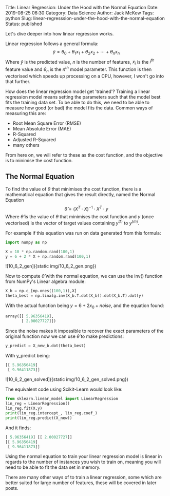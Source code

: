 Title: Linear Regression: Under the Hood with the Normal Equation
Date: 2019-08-25 06:30
Category: Data Science
Author: Jack McKew
Tags: python
Slug: linear-regresssion-under-the-hood-with-the-normal-equation
Status: published

Let's dive deeper into how linear regression works.

Linear regression follows a general formula:
$$
\hat{y} = \theta_0 + \theta_1x_1 + \theta_2x_2 + \cdots + \theta_nx_n
$$
Where $\hat{y}$ is the predicted value, $n$ is the number of features, $x_i$ is the $i^{th}$ feature value and $\theta_n$ is the $n^{th}$ model parameter. This function is then vectorised which speeds up processing on a CPU, however, I won't go into that further.

How does the linear regression model get 'trained'? Training a linear regression model means setting the parameters such that the model best fits the training data set. To be able to do this, we need to be able to measure how good (or bad) the model fits the data. Common ways of measuring this are:

- Root Mean Square Error (RMSE)
- Mean Absolute Error (MAE)
- R-Squared
- Adjusted R-Squared
- many others

From here on, we will refer to these as the cost function, and the objective is to minimise the cost function.

## The Normal Equation

To find the value of $\theta$ that minimises the cost function, there is a mathematical equation that gives the result directly, named the Normal Equation
$$
\hat{\theta} = (X^T \cdot X)^{-1}\cdot X^T \cdot y
$$
Where $\hat{\theta}$ is the value of $\theta$ that minimises the cost function and $y$ (once vectorised) is the vector of target values containing $y^{(1)}$ to $y^{(m)}$.

For example if this equation was run on data generated from this formula:

```python
import numpy as np

X = 10 * np.random.rand(100,1)
y = 6 + 2 * X + np.random.rand(100,1)
```

![10_6_2_gen]({static img/10_6_2_gen.png})

Now to compute $\hat{\theta}$ with the normal equation, we can use the inv() function from NumPy's Linear algebra module:

```python
X_b = np.c_[np.ones((100,1)),X]
theta_best = np.linalg.inv(X_b.T.dot(X_b)).dot(X_b.T).dot(y)
```

With the actual function being $y = 6 + 2x_0 + noise$, and the equation found:

```python
array([[ 5.96356419],
       [ 2.00027727]])
```

Since the noise makes it impossible to recover the exact parameters of the original function now we can use $\hat{\theta}$ to make predictions:

```python
y_predict = X_new_b.dot(theta_best)
```

With y_predict being:

```python
[[ 5.96356419]
 [ 9.96411873]]
```

![10_6_2_gen_solved]({static img/10_6_2_gen_solved.png})

The equivalent code using Scikit-Learn would look like:

```python
from sklearn.linear_model import LinearRegression
lin_reg = LinearRegression()
lin_reg.fit(X,y)
print(lin_reg.intercept_, lin_reg.coef_)
print(lin_reg.predict(X_new))
```

And it finds:

```python
[ 5.96356419] [[ 2.00027727]]
[[ 5.96356419]
 [ 9.96411873]]
```

Using the normal equation to train your linear regression model is linear in regards to the number of instances you wish to train on, meaning you will need to be able to fit the data set in memory.

There are many other ways of to train a linear regression, some which are better suited for large number of features, these will be covered in later posts.
